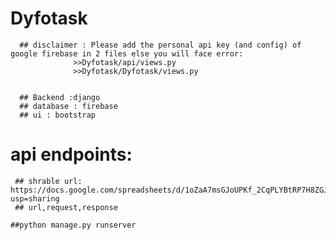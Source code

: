# Dyfotask 
      ## disclaimer : Please add the personal api key (and config) of google firebase in 2 files else you will face error:
                  >>Dyfotask/api/views.py
                  >>Dyfotask/Dyfotask/views.py
               
                  
      ## Backend :django
      ## database : firebase 
      ## ui : bootstrap


# api endpoints:
     ## shrable url: https://docs.google.com/spreadsheets/d/1oZaA7msGJoUPKf_2CqPLYBtRP7H8ZGJoX1FTbFHHsGs/edit?usp=sharing
     ## url,request,response
     
    ##python manage.py runserver
